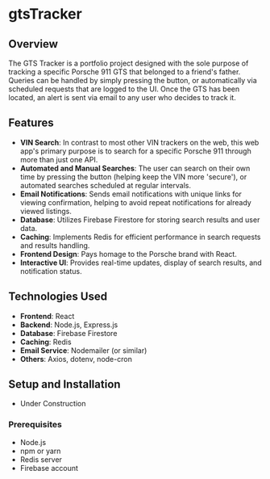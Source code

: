 # gtsTracker
## Overview
The GTS Tracker is a portfolio project designed with the sole purpose of tracking a specific Porsche 911 GTS that belonged to a friend's father. Queries can be handled by simply pressing the button, or automatically via scheduled requests that are logged to the UI. Once the GTS has been located, an alert is sent via email to any user who decides to track it.
## Features
- **VIN Search**: In contrast to most other VIN trackers on the web, this web app's primary purpose is to search for a specific Porsche 911 through more than just one API. 
- **Automated and Manual Searches**: The user can search on their own time by pressing the button (helping keep the VIN more 'secure'), or  automated searches scheduled at regular intervals.
- **Email Notifications**: Sends email notifications with unique links for viewing confirmation, helping to avoid repeat notifications for already viewed listings.
- **Database**: Utilizes Firebase Firestore for storing search results and user data.
- **Caching**: Implements Redis for efficient performance in search requests and results handling.
- **Frontend Design**: Pays homage to the Porsche brand with React.
- **Interactive UI**: Provides real-time updates, display of search results, and notification status.

## Technologies Used
- **Frontend**: React
- **Backend**: Node.js, Express.js
- **Database**: Firebase Firestore
- **Caching**: Redis
- **Email Service**: Nodemailer (or similar)
- **Others**: Axios, dotenv, node-cron

## Setup and Installation
- Under Construction 

### Prerequisites
- Node.js
- npm or yarn
- Redis server
- Firebase account



